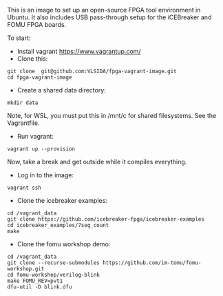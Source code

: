 This is an image to set up an open-source FPGA tool environment in Ubuntu.
It also includes USB pass-through setup for the iCEBreaker and FOMU FPGA boards.

To start:
* Install vagrant https://www.vagrantup.com/
* Clone this:
```
git clone  git@github.com:VLSIDA/fpga-vagrant-image.git
cd fpga-vagrant-image
```
* Create a shared data directory:
```
mkdir data
```
Note, for WSL, you must put this in /mnt/c for shared filesystems. See the Vagrantfile.
* Run vagrant:
```
vagrant up --provision
```
Now, take a break and get outside while it compiles everything.
* Log in to the image:
```
vagrant ssh
```
* Clone the icebreaker examples:
```
cd /vagrant_data
git clone https://github.com/icebreaker-fpga/icebreaker-examples
cd icebreaker_examples/7seg_count
make
```
* Clone the fomu workshop demo:
```
cd /vagrant_data
git clone --recurse-submodules https://github.com/im-tomu/fomu-workshop.git
cd fomu-workshop/verilog-blink
make FOMU_REV=pvt1
dfu-util -D blink.dfu
```
